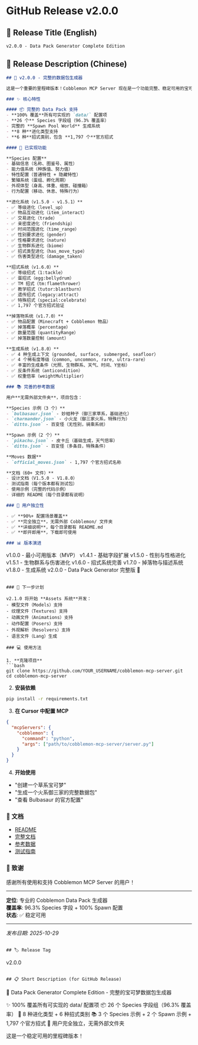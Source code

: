 # GitHub Release v2.0.0

## 🎉 Release Title (English)

```
v2.0.0 - Data Pack Generator Complete Edition
```

## 📝 Release Description (Chinese)

```markdown
## 🎉 v2.0.0 - 完整的数据包生成器

这是一个重要的里程碑版本！Cobblemon MCP Server 现在是一个功能完整、稳定可用的宝可梦数据包生成器。

### ✨ 核心特性

#### 📦 完整的 Data Pack 支持
- **100% 覆盖**所有可实现的 `data/` 配置项
- **26 个** Species 字段组（96.3% 覆盖率）
- 完整的 **Spawn Pool World** 生成系统
- **8 种**进化类型支持
- **6 种**招式类别，包含 **1,797 个**官方招式

#### 🎯 已实现功能

**Species 配置**
- 基础信息（名称、图鉴号、属性）
- 能力值系统（种族值、努力值）
- 特性配置（普通特性 + 隐藏特性）
- 繁殖系统（蛋组、孵化周期）
- 外观体型（身高、体重、缩放、碰撞箱）
- 行为配置（移动、休息、特殊行为）

**进化系统（v1.5.0 - v1.5.1）**
- ✅ 等级进化（level_up）
- ✅ 物品互动进化（item_interact）
- ✅ 交易进化（trade）
- ✅ 亲密度进化（friendship）
- ✅ 时间范围进化（time_range）
- ✅ 性别要求进化（gender）
- ✅ 性格要求进化（nature）
- ✅ 生物群系进化（biome）
- ✅ 招式类型进化（has_move_type）
- ✅ 伤害类型进化（damage_taken）

**招式系统（v1.6.0）**
- ✅ 等级招式（1:tackle）
- ✅ 蛋招式（egg:bellydrum）
- ✅ TM 招式（tm:flamethrower）
- ✅ 教学招式（tutor:blastburn）
- ✅ 遗传招式（legacy:attract）
- ✅ 特殊招式（special:celebrate）
- ✅ 1,797 个官方招式验证

**掉落物系统（v1.7.0）**
- ✅ 物品配置（Minecraft + Cobblemon 物品）
- ✅ 掉落概率（percentage）
- ✅ 数量范围（quantityRange）
- ✅ 掉落数量控制（amount）

**生成系统（v1.8.0）**
- ✅ 4 种生成上下文（grounded, surface, submerged, seafloor）
- ✅ 4 个稀有度等级（common, uncommon, rare, ultra-rare）
- ✅ 丰富的生成条件（光照、生物群系、天气、时间、Y坐标）
- ✅ 反条件系统（anticondition）
- ✅ 权重倍率（weightMultiplier）

### 📚 完善的参考数据

用户**无需外部文件夹**，项目包含：

**Species 示例（3 个）**
- `bulbasaur.json` - 妙蛙种子（御三家草系，基础进化）
- `charmander.json` - 小火龙（御三家火系，特殊行为）
- `ditto.json` - 百变怪（无性别，骑乘系统）

**Spawn 示例（2 个）**
- `pikachu.json` - 皮卡丘（基础生成，天气倍率）
- `ditto.json` - 百变怪（多条目，特殊条件）

**Moves 数据**
- `official_moves.json` - 1,797 个官方招式名称

**文档（60+ 文件）**
- 设计文档（V1.5.0 - V1.8.0）
- 测试指南（每个版本都有测试包）
- 使用示例（完整的代码示例）
- 详细的 README（每个目录都有说明）

### 🎯 用户独立性

- ✅ **90%+ 配置场景覆盖**
- ✅ **完全独立**，无需外部 Cobblemon/ 文件夹
- ✅ **详细说明**，每个目录都有 README.md
- ✅ **即开即用**，下载即可使用

### 📊 版本演进

```
v1.0.0  - 最小可用版本（MVP）
v1.4.1  - 基础字段扩展
v1.5.0  - 性别与性格进化
v1.5.1  - 生物群系与伤害进化
v1.6.0  - 招式系统完善
v1.7.0  - 掉落物与描述系统
v1.8.0  - 生成系统
v2.0.0  - Data Pack Generator 完整版 🎉
```

### 🔮 下一步计划

v2.1.0 将开始 **Assets 系统**开发：
- 模型文件（Models）支持
- 纹理文件（Textures）支持
- 动画文件（Animations）支持
- 动作配置（Posers）支持
- 外观解析（Resolvers）支持
- 语言文件（Lang）生成

### 💻 使用方法

1. **克隆项目**
```bash
git clone https://github.com/YOUR_USERNAME/cobblemon-mcp-server.git
cd cobblemon-mcp-server
```

2. **安装依赖**
```bash
pip install -r requirements.txt
```

3. **在 Cursor 中配置 MCP**
```json
{
  "mcpServers": {
    "cobblemon": {
      "command": "python",
      "args": ["path/to/cobblemon-mcp-server/server.py"]
    }
  }
}
```

4. **开始使用**
- "创建一个草系宝可梦"
- "生成一个火系御三家的完整数据包"
- "查看 Bulbasaur 的官方配置"

### 📖 文档

- [README](../README.md)
- [完整文档](../docs/)
- [参考数据](../reference/cobblemon/)
- [测试指南](../docs/tests/)

### 🙏 致谢

感谢所有使用和支持 Cobblemon MCP Server 的用户！

---

**定位**: 专业的 Cobblemon Data Pack 生成器  
**覆盖率**: 96.3% Species 字段 + 100% Spawn 配置  
**状态**: ✅ 稳定可用

---

*发布日期: 2025-10-29*
```

## 🏷️ Release Tag

```
v2.0.0
```

## 📋 Short Description (for GitHub Release)

```
🎉 Data Pack Generator Complete Edition - 完整的宝可梦数据包生成器

✨ 100% 覆盖所有可实现的 data/ 配置项
📦 26 个 Species 字段组（96.3% 覆盖率）
🎯 8 种进化类型 + 6 种招式类别
📚 3 个 Species 示例 + 2 个 Spawn 示例 + 1,797 个官方招式
🚀 用户完全独立，无需外部文件夹

这是一个稳定可用的里程碑版本！
```

